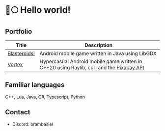 # 🐺🌕 Hello world!

## Portfolio
| Title | Description |
| -------------- | --------- |
| [Blasteroids!](https://play.google.com/store/apps/details?id=com.doomhowl.blasteroids) | Android mobile game written in Java using LibGDX |
| [Vortex](https://play.google.com/store/apps/details?id=com.doomhowl.vortex) | Hypercasual Android mobile game written in C++20 using Raylib, curl and the [Pixabay API](https://pixabay.com/service/about/api/) |

## Familiar languages
C++, Lua, Java, C#, Typescript, Python

## Contact
- Discord: brambasiel
